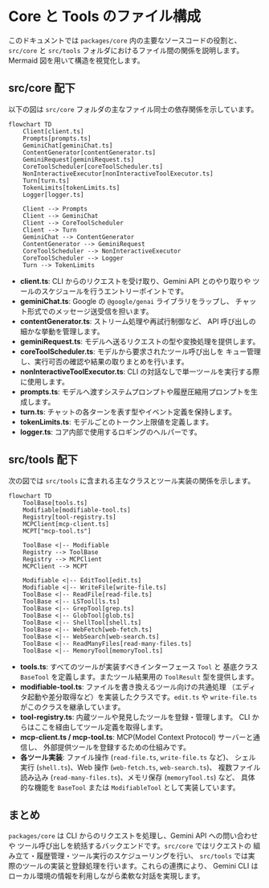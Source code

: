 # Core と Tools のファイル構成

このドキュメントでは `packages/core` 内の主要なソースコードの役割と、
`src/core` と `src/tools` フォルダにおけるファイル間の関係を説明します。
Mermaid 図を用いて構造を視覚化します。

## src/core 配下

以下の図は `src/core` フォルダの主なファイル同士の依存関係を示しています。
```mermaid
flowchart TD
    Client[client.ts]
    Prompts[prompts.ts]
    GeminiChat[geminiChat.ts]
    ContentGenerator[contentGenerator.ts]
    GeminiRequest[geminiRequest.ts]
    CoreToolScheduler[coreToolScheduler.ts]
    NonInteractiveExecutor[nonInteractiveToolExecutor.ts]
    Turn[turn.ts]
    TokenLimits[tokenLimits.ts]
    Logger[logger.ts]

    Client --> Prompts
    Client --> GeminiChat
    Client --> CoreToolScheduler
    Client --> Turn
    GeminiChat --> ContentGenerator
    ContentGenerator --> GeminiRequest
    CoreToolScheduler --> NonInteractiveExecutor
    CoreToolScheduler --> Logger
    Turn --> TokenLimits
```

- **client.ts**: CLI からのリクエストを受け取り、Gemini API とのやり取りや
  ツールのスケジュールを行うエントリーポイントです。
- **geminiChat.ts**: Google の `@google/genai` ライブラリをラップし、
  チャット形式でのメッセージ送受信を担います。
- **contentGenerator.ts**: ストリーム処理や再試行制御など、
  API 呼び出しの細かな挙動を管理します。
- **geminiRequest.ts**: モデルへ送るリクエストの型や変換処理を提供します。
- **coreToolScheduler.ts**: モデルから要求されたツール呼び出しを
  キュー管理し、実行可否の確認や結果の取りまとめを行います。
- **nonInteractiveToolExecutor.ts**: CLI の対話なしで単一ツールを実行する際に使用します。
- **prompts.ts**: モデルへ渡すシステムプロンプトや履歴圧縮用プロンプトを生成します。
- **turn.ts**: チャットの各ターンを表す型やイベント定義を保持します。
- **tokenLimits.ts**: モデルごとのトークン上限値を定義します。
- **logger.ts**: コア内部で使用するロギングのヘルパーです。

## src/tools 配下

次の図では `src/tools` に含まれる主なクラスとツール実装の関係を示します。
```mermaid
flowchart TD
    ToolBase[tools.ts]
    Modifiable[modifiable-tool.ts]
    Registry[tool-registry.ts]
    MCPClient[mcp-client.ts]
    MCPT["mcp-tool.ts"]

    ToolBase <|-- Modifiable
    Registry --> ToolBase
    Registry --> MCPClient
    MCPClient --> MCPT

    Modifiable <|-- EditTool[edit.ts]
    Modifiable <|-- WriteFile[write-file.ts]
    ToolBase <|-- ReadFile[read-file.ts]
    ToolBase <|-- LSTool[ls.ts]
    ToolBase <|-- GrepTool[grep.ts]
    ToolBase <|-- GlobTool[glob.ts]
    ToolBase <|-- ShellTool[shell.ts]
    ToolBase <|-- WebFetch[web-fetch.ts]
    ToolBase <|-- WebSearch[web-search.ts]
    ToolBase <|-- ReadManyFiles[read-many-files.ts]
    ToolBase <|-- MemoryTool[memoryTool.ts]
```

- **tools.ts**: すべてのツールが実装すべきインターフェース `Tool` と
  基底クラス `BaseTool` を定義します。またツール結果用の `ToolResult` 型を提供します。
- **modifiable-tool.ts**: ファイルを書き換えるツール向けの共通処理
  （エディタ起動や差分取得など）を実装したクラスです。`edit.ts` や `write-file.ts`
  がこのクラスを継承しています。
- **tool-registry.ts**: 内蔵ツールや発見したツールを登録・管理します。
  CLI からはここを経由してツール定義を取得します。
- **mcp-client.ts / mcp-tool.ts**: MCP(Model Context Protocol) サーバーと通信し、
  外部提供ツールを登録するための仕組みです。
- **各ツール実装**: ファイル操作 (`read-file.ts`, `write-file.ts` など)、
  シェル実行 (`shell.ts`)、Web 操作 (`web-fetch.ts`, `web-search.ts`)、
  複数ファイル読み込み (`read-many-files.ts`)、メモリ保存 (`memoryTool.ts`) など、
  具体的な機能を `BaseTool` または `ModifiableTool` として実装しています。

## まとめ

`packages/core` は CLI からのリクエストを処理し、Gemini API への問い合わせや
ツール呼び出しを統括するバックエンドです。`src/core` ではリクエストの
組み立て・履歴管理・ツール実行のスケジューリングを行い、
`src/tools` では実際のツールの実装と登録処理を行います。これらの連携により、
Gemini CLI はローカル環境の情報を利用しながら柔軟な対話を実現します。
